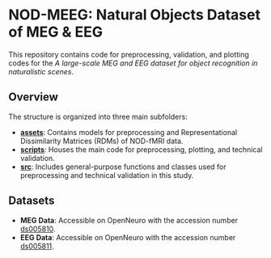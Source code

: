 # NOD-MEEG: Natural Objects Dataset of MEG & EEG

This repository contains code for preprocessing, validation, and plotting codes for the *A large-scale MEG and EEG dataset for object recognition in naturalistic scenes*.

## Overview

The structure is organized into three main subfolders:
- **[assets](https://github.com/colehank/NOD-MEEG/tree/main/assets)**: Contains models for preprocessing and Representational Dissimilarity Matrices (RDMs) of NOD-fMRI data.
- **[scripts](https://github.com/colehank/NOD-MEEG/tree/main/scripts)**: Houses the main code for preprocessing, plotting, and technical validation.
- **[src](https://github.com/colehank/NOD-MEEG/tree/main/src)**: Includes general-purpose functions and classes used for preprocessing and technical validation in this study.

## Datasets

- **MEG Data**: Accessible on OpenNeuro with the accession number [ds005810](https://openneuro.org/datasets/ds005810).  
- **EEG Data**: Accessible on OpenNeuro with the accession number [ds005811](https://openneuro.org/datasets/ds005811).  
